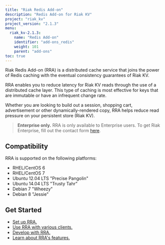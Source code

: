 ```yaml
---
title: "Riak Redis Add-on"
description: "Redis Add-on for Riak KV"
project: "riak_kv"
project_version: "2.1.3"
menu:
  riak_kv-2.1.3:
    name: "Redis Add-on"
    identifier: "add-ons_redis"
    weight: 101
    parent: "add-ons"
toc: true
---
```



[addon redis develop]: http://docs.basho.com/riak/latest/add-ons/redis/developing-rra/
[addon redis features]: http://docs.basho.com/riak/latest/add-ons/redis/redis-add-on-features/
[addon redis setup]: http://docs.basho.com/riak/latest/add-ons/redis/set-up-rra/
[addon redis use]: http://docs.basho.com/riak/latest/add-ons/redis/get-started-with-rra/
[ee]: http://basho.com/contact/


Riak Redis Add-on (RRA) is a distributed cache service that joins the power of Redis caching with the eventual consistency guarantees of Riak KV. 

RRA enables you to reduce latency for Riak KV reads through the use of a distributed cache layer. This type of caching is most effective for keys that are immutable or have an infrequent change rate.

Whether you are looking to build out a session, shopping cart, advertisement or other dynamically-rendered copy, RRA helps reduce read pressure on your persistent store (Riak KV).

>**Enterprise only.** RRA is only available to Enterprise users. To get Riak Enterprise, fill out the contact form [here][ee]. 

## Compatibility

RRA is supported on the following platforms:

* RHEL/CentOS 6
* RHEL/CentOS 7
* Ubuntu 12.04 LTS "Precise Pangolin"
* Ubuntu 14.04 LTS "Trusty Tahr"
* Debian 7 "Wheezy"
* Debian 8 "Jessie"

## Get Started

* [Set up RRA.][addon redis setup]
* [Use RRA with various clients.][addon redis use]
* [Develop with RRA.][addon redis develop]
* [Learn about RRA's features.][addon redis features]

